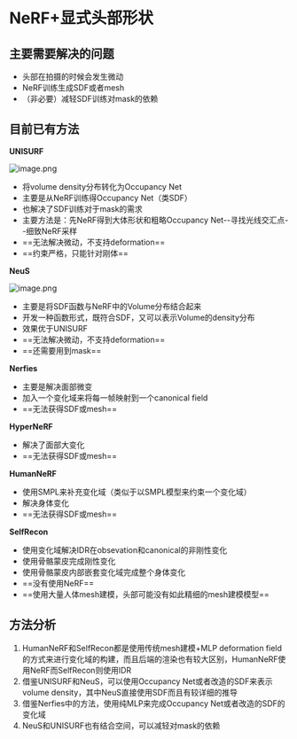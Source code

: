 # NeRF+显式头部形状

## 主要需要解决的问题

* 头部在拍摄的时候会发生微动
* NeRF训练生成SDF或者mesh
* （非必要）减轻SDF训练对mask的依赖

## 目前已有方法

**UNISURF**

![image.png](http://tva1.sinaimg.cn/large/70b5161bly1gzqq09u0qdj20qg0gu40x.jpg)

* 将volume density分布转化为Occupancy Net
* 主要是从NeRF训练得Occupancy Net（类SDF）
* 也解决了SDF训练对于mask的需求
* 主要方法是：先NeRF得到大体形状和粗略Occupancy Net--寻找光线交汇点--细致NeRF采样
* ==无法解决微动，不支持deformation==
* ==约束严格，只能针对刚体==

**NeuS**

![image.png](http://tva1.sinaimg.cn/large/70b5161bly1gzqvp188x0j20pk0em7cg.jpg)

* 主要是将SDF函数与NeRF中的Volume分布结合起来
* 开发一种函数形式，既符合SDF，又可以表示Volume的density分布
* 效果优于UNISURF
* ==无法解决微动，不支持deformation==
* ==还需要用到mask==

**Nerfies**

* 主要是解决面部微变
* 加入一个变化域来将每一帧映射到一个canonical field
* ==无法获得SDF或mesh==

**HyperNeRF**

* 解决了面部大变化
* ==无法获得SDF或mesh==

**HumanNeRF**

* 使用SMPL来补充变化域（类似于以SMPL模型来约束一个变化域）
* 解决身体变化
* ==无法获得SDF或mesh==

**SelfRecon**

* 使用变化域解决IDR在obsevation和canonical的非刚性变化
* 使用骨骼蒙皮完成刚性变化
* 使用骨骼蒙皮内部嵌套变化域完成整个身体变化
* ==没有使用NeRF==
* ==使用大量人体mesh建模，头部可能没有如此精细的mesh建模模型==

## 方法分析

1. HumanNeRF和SelfRecon都是使用传统mesh建模+MLP deformation field的方式来进行变化域的构建，而且后端的渲染也有较大区别，HumanNeRF使用NeRF而SelfRecon则使用IDR
2. 借鉴UNISURF和NeuS，可以使用Occupancy Net或者改造的SDF来表示volume density，其中NeuS直接使用SDF而且有较详细的推导
3. 借鉴Nerfies中的方法，使用纯MLP来完成Occupancy Net或者改造的SDF的变化域
4. NeuS和UNISURF也有结合空间，可以减轻对mask的依赖